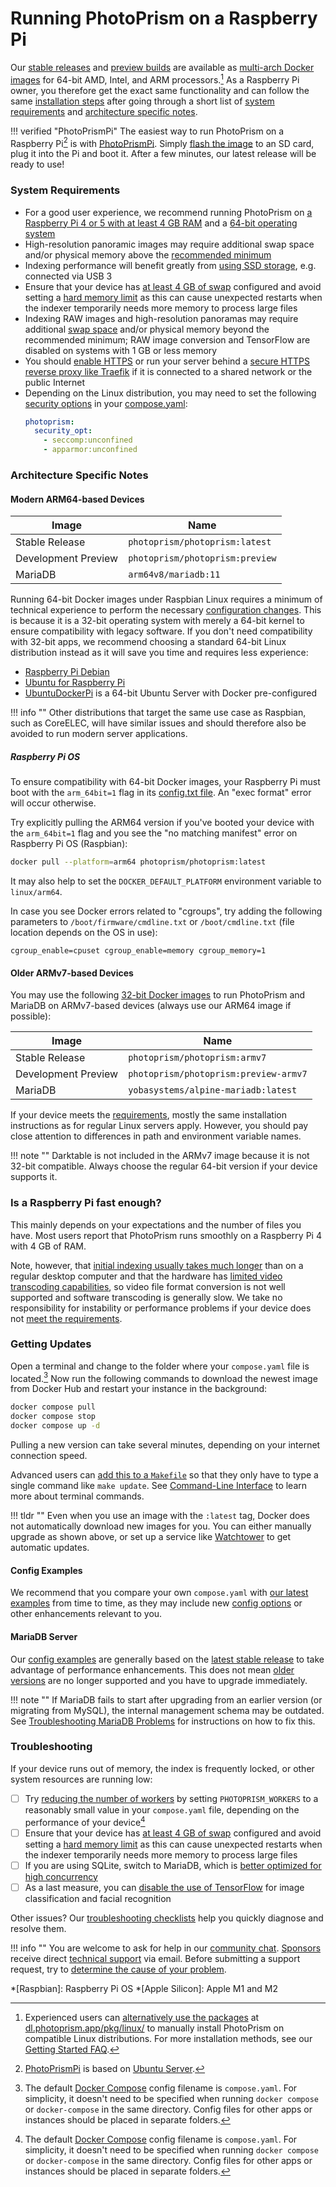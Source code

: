 # Running PhotoPrism on a Raspberry Pi

Our [stable releases](../release-notes.md) and [preview builds](updates.md#development-preview) are available as [multi-arch Docker images](https://hub.docker.com/r/photoprism/photoprism/tags) for 64-bit AMD, Intel, and ARM processors.[^1]
As a Raspberry Pi owner, you therefore get the exact same functionality and can follow the same [installation steps](docker-compose.md) after going through a short list of [system requirements](#system-requirements) and [architecture specific notes](#architecture-specific-notes).

!!! verified "PhotoPrismPi"
    The easiest way to run PhotoPrism on a Raspberry Pi[^2] is with [PhotoPrismPi](raspberry-pi/microsd-image.md).
    Simply [flash the image](raspberry-pi/microsd-image.md) to an SD card, plug it into the Pi and boot it. After a few minutes, our latest release will be ready to use!

### System Requirements ###

- For a good user experience, we recommend running PhotoPrism on [a Raspberry Pi 4 or 5 with at least 4 GB RAM](#is-a-raspberry-pi-fast-enough) and a [64-bit operating system](#modern-arm64-based-devices)
- High-resolution panoramic images may require additional swap space and/or physical memory above the [recommended minimum](index.md#system-requirements)
- Indexing performance will benefit greatly from [using SSD storage](troubleshooting/performance.md#storage), e.g. connected via USB 3
- Ensure that your device has [at least 4 GB of swap](troubleshooting/docker.md#adding-swap) configured and avoid setting a [hard memory limit](faq.md#why-is-my-configured-memory-limit-exceeded-when-indexing-even-though-photoprism-doesnt-actually-seem-to-use-that-much-memory) as this can cause unexpected restarts when the indexer temporarily needs more memory to process large files
- Indexing RAW images and high-resolution panoramas may require additional [swap space](troubleshooting/docker.md#adding-swap) and/or physical memory beyond the recommended minimum; RAW image conversion and TensorFlow are disabled on systems with 1 GB or less memory
- You should [enable HTTPS](using-https.md#how-to-enable-https) or run your server behind a [secure HTTPS reverse proxy like Traefik](proxies/traefik.md) if it is connected to a shared network or the public Internet
- Depending on the Linux distribution, you may need to set the following [security options](troubleshooting/docker.md#kernel-security) in your [compose.yaml](https://dl.photoprism.app/docker/arm64/compose.yaml):
  ```yaml
  photoprism:
    security_opt:
      - seccomp:unconfined
      - apparmor:unconfined
  ```

### Architecture Specific Notes ###

#### Modern ARM64-based Devices ####

| Image               | Name                            |
|---------------------|---------------------------------|
| Stable Release      | `photoprism/photoprism:latest`  | 
| Development Preview | `photoprism/photoprism:preview` | 
| MariaDB             | `arm64v8/mariadb:11`            | 

Running 64-bit Docker images under Raspbian Linux requires a minimum of technical experience to perform the necessary [configuration changes](#raspberry-pi-os). This is because it is a 32-bit operating system with merely a 64-bit kernel to ensure compatibility with legacy software.  If you don't need compatibility with 32-bit apps, we recommend choosing a standard 64-bit Linux distribution instead as it will save you time and requires less experience:

- [Raspberry Pi Debian](https://raspi.debian.net/)
- [Ubuntu for Raspberry Pi](https://ubuntu.com/raspberry-pi)
- [UbuntuDockerPi](https://github.com/guysoft/UbuntuDockerPi) is a 64-bit Ubuntu Server with Docker pre-configured


!!! info ""
    Other distributions that target the same use case as Raspbian, such as CoreELEC, will have similar issues and should therefore also be avoided to run modern server applications.

##### Raspberry Pi OS #####

To ensure compatibility with 64-bit Docker images, your Raspberry Pi must boot with the `arm_64bit=1` flag in its [config.txt file](https://www.raspberrypi.org/documentation/installation/installing-images/README.md).
An "exec format" error will occur otherwise.

Try explicitly pulling the ARM64 version if you've booted your device with the `arm_64bit=1` flag 
and you see the "no matching manifest" error on Raspberry Pi OS (Raspbian):

```bash
docker pull --platform=arm64 photoprism/photoprism:latest
```

It may also help to set the `DOCKER_DEFAULT_PLATFORM` environment variable to `linux/arm64`.

In case you see Docker errors related to "cgroups", try adding the following parameters to 
`/boot/firmware/cmdline.txt` or `/boot/cmdline.txt` (file location depends on the OS in use):

```
cgroup_enable=cpuset cgroup_enable=memory cgroup_memory=1
```

#### Older ARMv7-based Devices ####

You may use the following [32-bit Docker images](https://hub.docker.com/r/photoprism/photoprism/tags?page=1&name=armv7)
to run PhotoPrism and MariaDB on ARMv7-based devices (always use our ARM64 image if possible):

| Image               | Name                                  |
|---------------------|---------------------------------------|
| Stable Release      | `photoprism/photoprism:armv7`         |
| Development Preview | `photoprism/photoprism:preview-armv7` |
| MariaDB             | `yobasystems/alpine-mariadb:latest`   |

If your device meets the [requirements](#system-requirements), mostly the same installation instructions as for regular Linux servers apply.
However, you should pay close attention to differences in path and environment variable names.

!!! note ""
    Darktable is not included in the ARMv7 image because it is not 32-bit compatible. Always choose the regular
    64-bit version if your device supports it.

### Is a Raspberry Pi fast enough? ###

This mainly depends on your expectations and the number of files you have. Most users report that PhotoPrism runs smoothly on a Raspberry Pi 4 with 4 GB of RAM.

Note, however, that [initial indexing usually takes much longer](../user-guide/first-steps.md) than on a regular desktop computer and that the hardware has [limited video transcoding capabilities](advanced/transcoding.md), so video file format conversion is not well supported and software transcoding is generally slow. We take no responsibility for instability or performance problems if your device does not [meet the requirements](#system-requirements).

### Getting Updates ###

Open a terminal and change to the folder where your `compose.yaml` file is located.[^3]
Now run the following commands to download the newest image from Docker Hub and
restart your instance in the background:

```bash
docker compose pull
docker compose stop
docker compose up -d
```

Pulling a new version can take several minutes, depending on your internet connection speed.

Advanced users can [add this to a `Makefile`](https://dl.photoprism.app/docker/Makefile) so that they only have to type a single
command like `make update`. See [Command-Line Interface](docker-compose.md#command-line-interface) 
to learn more about terminal commands.

!!! tldr ""
    Even when you use an image with the `:latest` tag, Docker does not automatically download new images for you. You can either manually upgrade as shown above, or set up a service like [Watchtower](updates.md#watchtower) to get automatic updates.

#### Config Examples ####

We recommend that you compare your own `compose.yaml` with [our latest examples](https://dl.photoprism.app/docker/) from time to time, as they may include new [config options](config-options.md) or other enhancements relevant to you.

#### MariaDB Server ####

Our [config examples](https://dl.photoprism.app/docker/) are generally based on the [latest stable release](https://mariadb.com/kb/en/mariadb-server-release-dates/) to take advantage of performance enhancements.
This does not mean [older versions](index.md#databases) are no longer supported and you have to upgrade immediately.

!!! note ""
    If MariaDB fails to start after upgrading from an earlier version (or migrating from MySQL), the internal management schema may be outdated. See [Troubleshooting MariaDB Problems](troubleshooting/mariadb.md#version-upgrade) for instructions on how to fix this.

### Troubleshooting ###

If your device runs out of memory, the index is frequently locked, or other system resources are running low:

- [ ] Try [reducing the number of workers](config-options.md#indexing) by setting `PHOTOPRISM_WORKERS` to a reasonably small value in your `compose.yaml` file, depending on the performance of your device[^3]
- [ ] Ensure that your device has [at least 4 GB of swap](troubleshooting/docker.md#adding-swap) configured and avoid setting a [hard memory limit](faq.md#why-is-my-configured-memory-limit-exceeded-when-indexing-even-though-photoprism-doesnt-actually-seem-to-use-that-much-memory) as this can cause unexpected restarts when the indexer temporarily needs more memory to process large files
- [ ] If you are using SQLite, switch to MariaDB, which is [better optimized for high concurrency](faq.md#should-i-use-sqlite-mariadb-or-mysql)
- [ ] As a last measure, you can [disable the use of TensorFlow](config-options.md#feature-flags) for image classification and facial recognition

Other issues? Our [troubleshooting checklists](troubleshooting/index.md) help you quickly diagnose and resolve them.

!!! info ""
    You are welcome to ask for help in our [community chat](https://link.photoprism.app/chat).
    [Sponsors](https://www.photoprism.app/membership) receive direct [technical support](https://www.photoprism.app/contact) via email.
    Before submitting a support request, try to [determine the cause of your problem](troubleshooting/index.md).

[^1]: Experienced users can [alternatively use the packages](faq.md#installation-packages) at [dl.photoprism.app/pkg/linux/](https://dl.photoprism.app/pkg/linux/README.html) to manually install PhotoPrism on compatible Linux distributions. For more installation methods, see our [Getting Started FAQ](faq.md#how-can-i-install-photoprism-without-docker).
[^2]: [PhotoPrismPi](https://dl.photoprism.app/nas/raspberry-pi/) is based on [Ubuntu Server](https://cdimage.ubuntu.com/releases/24.04.2/release/).
[^3]: The default [Docker Compose](https://docs.docker.com/compose/) config filename is `compose.yaml`. For simplicity, it doesn't need to be specified when running `docker compose` or `docker-compose` in the same directory. Config files for other apps or instances should be placed in separate folders.

*[Raspbian]: Raspberry Pi OS
*[Apple Silicon]: Apple M1 and M2
